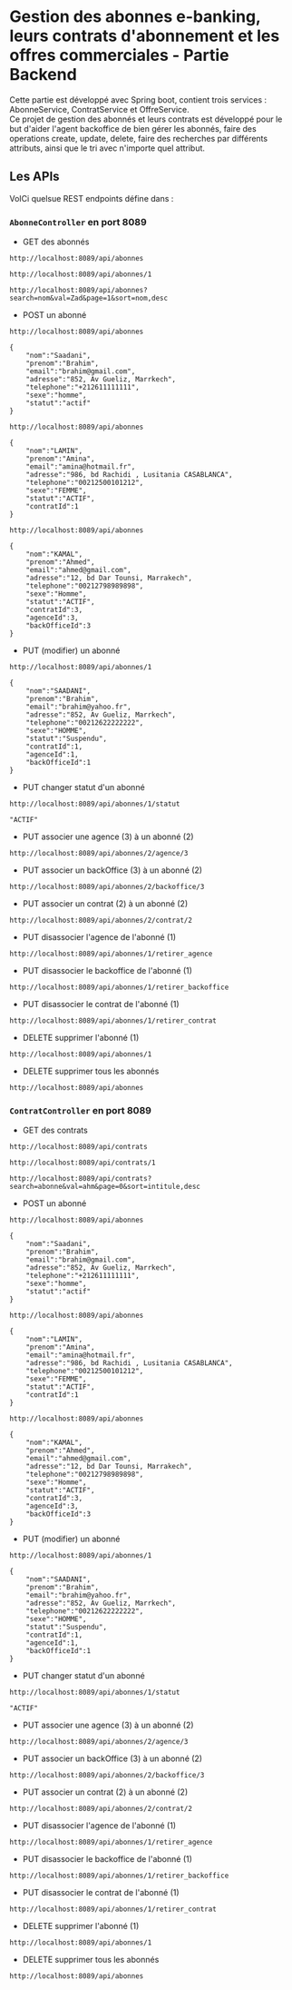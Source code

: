 # Gestion des abonnes e-banking, leurs contrats d'abonnement et les offres commerciales - Partie Backend

Cette partie est développé avec Spring boot, contient trois services : AbonneService, ContratService et OffreService.
</br>
Ce projet de gestion des abonnés et leurs contrats est développé pour le but d'aider l'agent backoffice de bien gérer les abonnés, faire des operations create, update, delete, faire des recherches par différents attributs, ainsi que le tri avec n'importe quel attribut.
</br>
## Les APIs
VoICi quelsue REST endpoints défine dans :
### ```AbonneController``` en **port 8089**

* GET des abonnés
```
http://localhost:8089/api/abonnes

```
```
http://localhost:8089/api/abonnes/1

```
```
http://localhost:8089/api/abonnes?search=nom&val=Zad&page=1&sort=nom,desc

```

* POST un abonné

```
http://localhost:8089/api/abonnes

{
    "nom":"Saadani",
    "prenom":"Brahim",
    "email":"brahim@gmail.com",
    "adresse":"852, Av Gueliz, Marrkech",
    "telephone":"+212611111111",
    "sexe":"homme",
    "statut":"actif"
}

```
```
http://localhost:8089/api/abonnes

{
    "nom":"LAMIN",
    "prenom":"Amina",
    "email":"amina@hotmail.fr",
    "adresse":"986, bd Rachidi , Lusitania CASABLANCA",
    "telephone":"00212500101212",
    "sexe":"FEMME",
    "statut":"ACTIF",
    "contratId":1
}

```
```
http://localhost:8089/api/abonnes

{
    "nom":"KAMAL",
    "prenom":"Ahmed",
    "email":"ahmed@gmail.com",
    "adresse":"12, bd Dar Tounsi, Marrakech",
    "telephone":"00212798989898",
    "sexe":"Homme",
    "statut":"ACTIF",
    "contratId":3,
    "agenceId":3,
    "backOfficeId":3
}

```

* PUT (modifier) un abonné
```
http://localhost:8089/api/abonnes/1

{
    "nom":"SAADANI",
    "prenom":"Brahim",
    "email":"brahim@yahoo.fr",
    "adresse":"852, Av Gueliz, Marrkech",
    "telephone":"00212622222222",
    "sexe":"HOMME",
    "statut":"Suspendu",
    "contratId":1,
    "agenceId":1,
    "backOfficeId":1
}
```
* PUT changer statut d'un abonné
```
http://localhost:8089/api/abonnes/1/statut

"ACTIF"
```

* PUT associer une agence (3) à un abonné (2)
```
http://localhost:8089/api/abonnes/2/agence/3

```

* PUT associer un backOffice (3) à un abonné (2)
```
http://localhost:8089/api/abonnes/2/backoffice/3

```

* PUT associer un contrat (2) à un abonné (2)
```
http://localhost:8089/api/abonnes/2/contrat/2

```

* PUT disassocier l'agence de l'abonné (1)
```
http://localhost:8089/api/abonnes/1/retirer_agence

```

* PUT disassocier le backoffice de l'abonné (1)
```
http://localhost:8089/api/abonnes/1/retirer_backoffice

```
* PUT disassocier le contrat de l'abonné (1)
```
http://localhost:8089/api/abonnes/1/retirer_contrat

```

* DELETE supprimer l'abonné (1)
```
http://localhost:8089/api/abonnes/1

```

* DELETE supprimer tous les abonnés
```
http://localhost:8089/api/abonnes

```

### ```ContratController``` en **port 8089**

* GET des contrats
```
http://localhost:8089/api/contrats

```
```
http://localhost:8089/api/contrats/1

```
```
http://localhost:8089/api/contrats?search=abonne&val=ahm&page=0&sort=intitule,desc

```

* POST un abonné

```
http://localhost:8089/api/abonnes

{
    "nom":"Saadani",
    "prenom":"Brahim",
    "email":"brahim@gmail.com",
    "adresse":"852, Av Gueliz, Marrkech",
    "telephone":"+212611111111",
    "sexe":"homme",
    "statut":"actif"
}

```
```
http://localhost:8089/api/abonnes

{
    "nom":"LAMIN",
    "prenom":"Amina",
    "email":"amina@hotmail.fr",
    "adresse":"986, bd Rachidi , Lusitania CASABLANCA",
    "telephone":"00212500101212",
    "sexe":"FEMME",
    "statut":"ACTIF",
    "contratId":1
}

```
```
http://localhost:8089/api/abonnes

{
    "nom":"KAMAL",
    "prenom":"Ahmed",
    "email":"ahmed@gmail.com",
    "adresse":"12, bd Dar Tounsi, Marrakech",
    "telephone":"00212798989898",
    "sexe":"Homme",
    "statut":"ACTIF",
    "contratId":3,
    "agenceId":3,
    "backOfficeId":3
}

```

* PUT (modifier) un abonné
```
http://localhost:8089/api/abonnes/1

{
    "nom":"SAADANI",
    "prenom":"Brahim",
    "email":"brahim@yahoo.fr",
    "adresse":"852, Av Gueliz, Marrkech",
    "telephone":"00212622222222",
    "sexe":"HOMME",
    "statut":"Suspendu",
    "contratId":1,
    "agenceId":1,
    "backOfficeId":1
}
```
* PUT changer statut d'un abonné
```
http://localhost:8089/api/abonnes/1/statut

"ACTIF"
```

* PUT associer une agence (3) à un abonné (2)
```
http://localhost:8089/api/abonnes/2/agence/3

```

* PUT associer un backOffice (3) à un abonné (2)
```
http://localhost:8089/api/abonnes/2/backoffice/3

```

* PUT associer un contrat (2) à un abonné (2)
```
http://localhost:8089/api/abonnes/2/contrat/2

```

* PUT disassocier l'agence de l'abonné (1)
```
http://localhost:8089/api/abonnes/1/retirer_agence

```

* PUT disassocier le backoffice de l'abonné (1)
```
http://localhost:8089/api/abonnes/1/retirer_backoffice

```
* PUT disassocier le contrat de l'abonné (1)
```
http://localhost:8089/api/abonnes/1/retirer_contrat

```

* DELETE supprimer l'abonné (1)
```
http://localhost:8089/api/abonnes/1

```

* DELETE supprimer tous les abonnés
```
http://localhost:8089/api/abonnes

```
